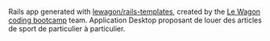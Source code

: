 Rails app generated with [lewagon/rails-templates](https://github.com/lewagon/rails-templates), created by the [Le Wagon coding bootcamp](https://www.lewagon.com) team.
Application Desktop proposant de louer des articles de sport de particulier à particulier. 
